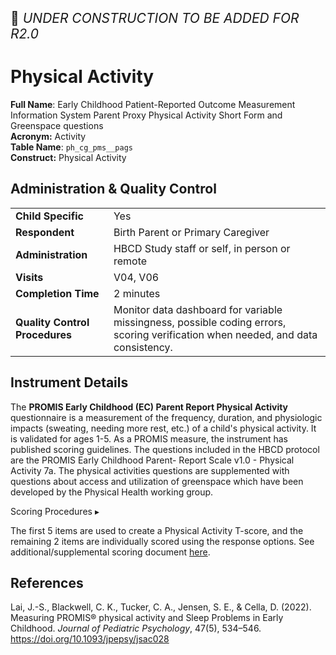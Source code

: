 <p style="font-size: 1.5em;">🚧 <i>UNDER CONSTRUCTION TO BE ADDED FOR R2.0</i></p>

# Physical Activity

**Full Name**: Early Childhood Patient-Reported Outcome Measurement Information System Parent Proxy Physical Activity Short Form and Greenspace questions       
**Acronym:** Activity           
**Table Name**: `ph_cg_pms__pags`    
**Construct:** Physical Activity


## Administration & Quality Control

<table class="table-no-vertical-lines" style="width: 100%; border-collapse: collapse; table-layout: fixed;">
<tbody>
<tr><td><b>Child Specific</b></td>
<td>Yes</td></tr>
<tr><td><b>Respondent</b></td>
<td>Birth Parent or Primary Caregiver</td></tr>
<tr><td><b>Administration</b></td>
<td style="word-wrap: break-word; white-space: normal;">HBCD Study staff or self, in person or remote</td></tr>
<tr><td><b>Visits</b></td>
<td>V04, V06</td></tr>
<tr><td><b>Completion Time</b></td>
<td>2 minutes</td></tr>
<tr><td><b>Quality Control Procedures</b></td>
<td style="word-wrap: break-word; white-space: normal;">Monitor data dashboard for variable missingness, possible coding errors, scoring verification when needed, and data consistency.</td></tr>      
</tbody>
</table>

## Instrument Details

The **PROMIS Early Childhood (EC) Parent Report Physical Activity** questionnaire is a measurement of the frequency, duration, and physiologic impacts (sweating, needing more rest, etc.) of a child's physical activity. It is validated for ages 1-5. As a PROMIS measure, the instrument has published scoring guidelines. The questions included in the HBCD protocol are the PROMIS Early Childhood Parent- Report Scale v1.0 - Physical Activity 7a. The physical activities questions are supplemented with questions about access and utilization of greenspace which have been developed by the Physical Health working group.

<div id="scoring" class="table-banner" onclick="toggleCollapse(this)">
  <span class="emoji"><i class="fa fa-calculator"></i></span>
  <span class="text-with-link">
  <span class="text">Scoring Procedures</span>
  <a class="anchor-link" href="#scoring" title="Copy link">
  <i class="fa-solid fa-link"></i>
  </a>
  </span>
  <span class="arrow">▸</span>
</div>
<div class="collapsible-content">
<p>The first 5 items are used to create a Physical Activity T-score, and the remaining 2 items are individually scored using the response options. See additional/supplemental scoring document <a href="https://drive.google.com/open?id=15BEZmAczj1KT8do7CnbeqdET-79EKrgj">here</a>.</p>
</div>

## References

<div class="references"> 
<p>Lai, J.-S., Blackwell, C. K., Tucker, C. A., Jensen, S. E., & Cella, D. (2022). Measuring PROMIS® physical activity and Sleep Problems in Early Childhood. <i>Journal of Pediatric Psychology</i>, 47(5), 534–546. <a href="https://doi.org/10.1093/jpepsy/jsac028">https://doi.org/10.1093/jpepsy/jsac028</a></p>  
</div>

<br>
